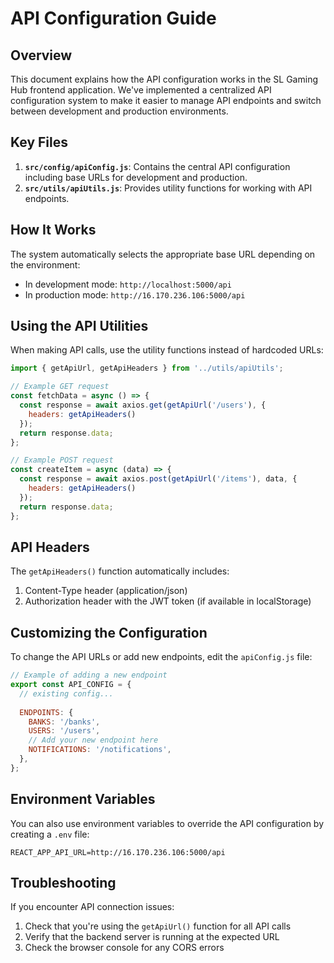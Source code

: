 # API Configuration Guide

## Overview

This document explains how the API configuration works in the SL Gaming Hub frontend application. We've implemented a centralized API configuration system to make it easier to manage API endpoints and switch between development and production environments.

## Key Files

1. **`src/config/apiConfig.js`**: Contains the central API configuration including base URLs for development and production.
2. **`src/utils/apiUtils.js`**: Provides utility functions for working with API endpoints.

## How It Works

The system automatically selects the appropriate base URL depending on the environment:

- In development mode: `http://localhost:5000/api`
- In production mode: `http://16.170.236.106:5000/api`

## Using the API Utilities

When making API calls, use the utility functions instead of hardcoded URLs:

```javascript
import { getApiUrl, getApiHeaders } from '../utils/apiUtils';

// Example GET request
const fetchData = async () => {
  const response = await axios.get(getApiUrl('/users'), {
    headers: getApiHeaders()
  });
  return response.data;
};

// Example POST request
const createItem = async (data) => {
  const response = await axios.post(getApiUrl('/items'), data, {
    headers: getApiHeaders()
  });
  return response.data;
};
```

## API Headers

The `getApiHeaders()` function automatically includes:

1. Content-Type header (application/json)
2. Authorization header with the JWT token (if available in localStorage)

## Customizing the Configuration

To change the API URLs or add new endpoints, edit the `apiConfig.js` file:

```javascript
// Example of adding a new endpoint
export const API_CONFIG = {
  // existing config...
  
  ENDPOINTS: {
    BANKS: '/banks',
    USERS: '/users',
    // Add your new endpoint here
    NOTIFICATIONS: '/notifications',
  },
};
```

## Environment Variables

You can also use environment variables to override the API configuration by creating a `.env` file:

```
REACT_APP_API_URL=http://16.170.236.106:5000/api
```

## Troubleshooting

If you encounter API connection issues:

1. Check that you're using the `getApiUrl()` function for all API calls
2. Verify that the backend server is running at the expected URL
3. Check the browser console for any CORS errors

